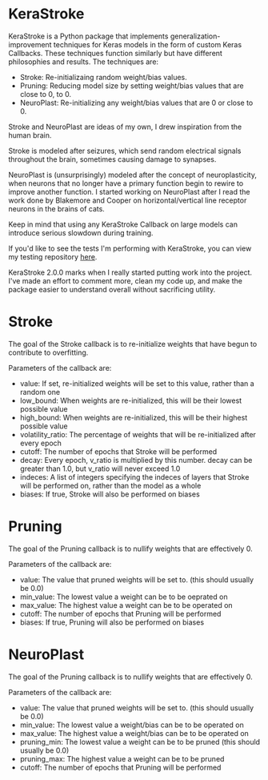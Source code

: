 # KeraStroke

KeraStroke is a Python package that implements generalization-improvement techniques for Keras models in the form of custom Keras Callbacks. These techniques function similarly but have different philosophies and results. The techniques are:
- Stroke: Re-initializaing random weight/bias values.
- Pruning: Reducing model size by setting weight/bias values that are close to 0, to 0.
- NeuroPlast: Re-initializing any weight/bias values that are 0 or close to 0.

Stroke and NeuroPlast are ideas of my own, I drew inspiration from the human brain. 

Stroke is modeled after seizures, which send random electrical signals throughout the brain, sometimes causing damage to synapses. 

NeuroPlast is (unsurprisingly) modeled after the concept of neuroplasticity, when neurons that no longer have a primary function begin to rewire to improve another function. I started working on NeuroPlast after I read the work done by Blakemore and Cooper on horizontal/vertical line receptor neurons in the brains of cats. 

Keep in mind that using any KeraStroke Callback on large models can introduce serious slowdown during training.

If you'd like to see the tests I'm performing with KeraStroke, you can view my testing repository [here](https://github.com/CharlesAverill/stroke-testing).

KeraStroke 2.0.0 marks when I really started putting work into the project. I've made an effort to comment more, clean my code up, and make the package easier to understand overall without sacrificing utility.

# Stroke
The goal of the Stroke callback is to re-initialize weights that have begun to contribute to overfitting.

Parameters of the callback are:

- value: If set, re-initialized weights will be set to this value, rather than a random one
- low_bound: When weights are re-initialized, this will be their lowest possible value
- high_bound: When weights are re-initialized, this will be their highest possible value
- volatility_ratio: The percentage of weights that will be re-initialized after every epoch
- cutoff: The number of epochs that Stroke will be performed
- decay: Every epoch, v_ratio is multiplied by this number. decay can be greater than 1.0, but v_ratio will
       never exceed 1.0
- indeces: A list of integers specifying the indeces of layers that Stroke will be performed on, rather than
         the model as a whole
- biases: If true, Stroke will also be performed on biases

# Pruning
The goal of the Pruning callback is to nullify weights that are effectively 0.

Parameters of the callback are:

- value: The value that pruned weights will be set to. (this should usually be 0.0)
- min_value: The lowest value a weight can be to be oeprated on
- max_value: The highest value a weight can be to be operated on
- cutoff: The number of epochs that Pruning will be performed
- biases: If true, Pruning will also be performed on biases

# NeuroPlast
The goal of the Pruning callback is to nullify weights that are effectively 0.

Parameters of the callback are:

- value: The value that pruned weights will be set to. (this should usually be 0.0)
- min_value: The lowest value a weight/bias can be to be operated on
- max_value: The highest value a weight/bias can be to be operated on
- pruning_min: The lowest value a weight can be to be pruned (this should usually be 0.0)
- pruning_max: The highest value a weight can be to be pruned
- cutoff: The number of epochs that Pruning will be performed